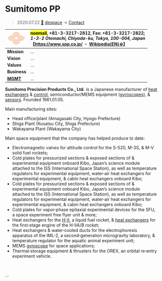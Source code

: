 # Sumitomo PP
> 2020.07.22 [🚀](../../index/index.md) [despace](../index.md) → [Contact](../contact.md)

|[![](../f/con/s/sumitomo_pp_logo1_thumb.png)](../f/con/s/sumitomo_pp_logo1.png)|<mark>noemail</mark>, +81-3-3217-2812, Fax: +81-3-3217-2822;<br> *1-3-2 Otemachi, Chiyoda-ku, Tokyo, 100-004, Japan*<br> 【<https://www.spp.co.jp/> ・ [Wikipedia(EN) ⎆](https://en.wikipedia.org/wiki/Sumitomo_Precision_Products)】|
|:--|:--|
|**Mission**|…|
|**Vision**|…|
|**Values**|…|
|**Business**|…|
|**[MGMT](../mgmt.md)**|…|

**Sumitomo Precision Products Co., Ltd.** is a Japanese manufacturer of [heat exchangers](hp.md) & [control](tcs.md), semiconductor/MEMS equipment ([gyroscopes](iu.md)), & [sensors](sensor.md). Founded 1961.01.05.

Main manufacturing sites:

   - Head office/plant (Amagasaki City, Hyogo Prefecture)
   - Shiga Plant (Kusatsu City, Shiga Prefecture)
   - Wakayama Plant (Wakayama City)

Main space equipment that the company has helped produce to date:

   - Electromagnetic valves for attitude control for the S-520, M-3S, & M-V solid fuel rockets;
   - Cold plates for pressurized sections & exposed sections of & experimental equipment onboard Kibo, Japan’s science module attached to the ISS (International Space Station), as well as temperature regulators for experimental equipment, water‑air heat exchangers for experimental equipment, & cabin heat exchangers onboard Kibo;
   - Cold plates for pressurized sections & exposed sections of & experimental equipment onboard Kibo, Japan’s science module attached to the ISS (International Space Station), as well as temperature regulators for experimental equipment, water‑air heat exchangers for experimental equipment, & cabin heat exchangers onboard Kibo;
   - Cold plates for vapor‑phase epitaxial experimental devices for the SFU, a space experiment free flyer unit & more;
   - Heat exchangers for the [H-II](h2.md), a liquid fuel rocket, & [heat exchangers](hp.md) for the first‑stage engine of the H-IIA/B rocket;
   - Heat exchangers & water‑cooled ducts for the electrophoresis apparatus of the IML-2, a second‑generation microgravity laboratory, & temperature regulator for the aquatic animal experiment unit;
   - MEMS [gyroscope](iu.md) for space applications;
   - Thermal‑storage equipment & thrusters for the OREX, an orbital re‑entry experiment vehicle.

<p style="page-break-after:always"> </p>

…

